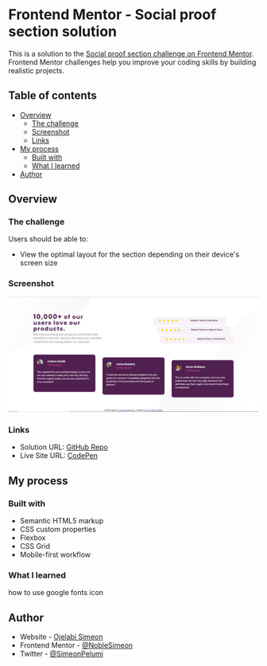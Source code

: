 # Frontend Mentor - Social proof section solution

This is a solution to the [Social proof section challenge on Frontend Mentor](https://www.frontendmentor.io/challenges/social-proof-section-6e0qTv_bA). Frontend Mentor challenges help you improve your coding skills by building realistic projects. 

## Table of contents

- [Overview](#overview)
  - [The challenge](#the-challenge)
  - [Screenshot](#screenshot)
  - [Links](#links)
- [My process](#my-process)
  - [Built with](#built-with)
  - [What I learned](#what-i-learned)
- [Author](#author)


## Overview

### The challenge

Users should be able to:

- View the optimal layout for the section depending on their device's screen size

### Screenshot

![](./screenshot.PNG)

### Links

- Solution URL: [GitHub Repo](https://github.com/NobleSimeon/-Group-of-Projects.)
- Live Site URL: [CodePen](https://codepen.io/Noble-Simeon/full/eYLNMYP)

## My process

### Built with

- Semantic HTML5 markup
- CSS custom properties
- Flexbox
- CSS Grid
- Mobile-first workflow


### What I learned

how to use google fonts icon






## Author

- Website - [Ojelabi Simeon](https://github.com/NobleSimeon)
- Frontend Mentor - [@NobleSimeon](https://www.frontendmentor.io/profile/NobleSimeon)
- Twitter - [@SimeonPelumi](https://www.twitter.com/SimeonPelumi)




